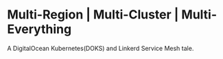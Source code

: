 # Multi-Region | Multi-Cluster | Multi-Everything

A DigitalOcean Kubernetes(DOKS) and Linkerd Service Mesh tale.
